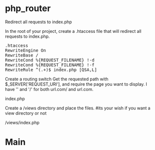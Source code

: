 # php_router
Redirect all requests to index.php

In the root of your project, create a .htaccess file that will redirect all requests to index.php.
<pre>
.htaccess
RewriteEngine On
RewriteBase /
RewriteCond %{REQUEST_FILENAME} !-d
RewriteCond %{REQUEST_FILENAME} !-f
RewriteRule ^(.+)$ index.php [QSA,L]
</pre>
Create a routing switch
Get the requested path with $_SERVER['REQUEST_URI'], and require the page you want to display. I have '' and '/' for both url.com/ and url.com.

index.php


Create a /views directory and place the files. #its your wish if you want a view directory or not

/views/index.php
<h1>Main</h1>
